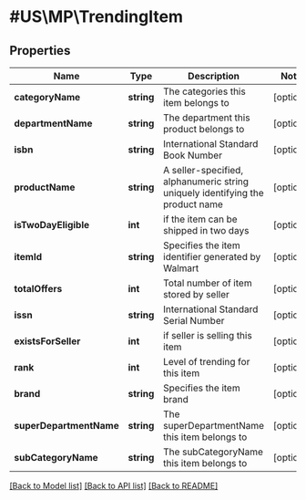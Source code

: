 # #US\MP\TrendingItem

## Properties

Name | Type | Description | Notes
------------ | ------------- | ------------- | -------------
**categoryName** | **string** | The categories this item belongs to | [optional]
**departmentName** | **string** | The department this product belongs to | [optional]
**isbn** | **string** | International Standard Book Number | [optional]
**productName** | **string** | A seller-specified, alphanumeric string uniquely identifying the product name | [optional]
**isTwoDayEligible** | **int** | if the item can be shipped in two days | [optional]
**itemId** | **string** | Specifies the item identifier generated by Walmart | [optional]
**totalOffers** | **int** | Total number of item stored by seller | [optional]
**issn** | **string** | International Standard Serial Number | [optional]
**existsForSeller** | **int** | if seller is selling this item | [optional]
**rank** | **int** | Level of trending for this item | [optional]
**brand** | **string** | Specifies the item brand | [optional]
**superDepartmentName** | **string** | The superDepartmentName this item belongs to | [optional]
**subCategoryName** | **string** | The subCategoryName this item belongs to | [optional]


[[Back to Model list]](../) [[Back to API list]](../../Api/US/MP) [[Back to README]](../../README.md)
